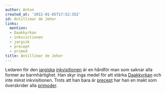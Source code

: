 ```yaml
---
author: Anton
created_at: '2011-01-05T17:52:35Z'
id: Antillimar de Jehor
links:
  mention:
  - Daakkyrkan
  - inkvisitionen
  - jargisk
  - precept
  - primod
title: Antillimar de Jehor
---
```


Ledaren för den [jargiska][] [inkvisitionen] är en hårdför man som saknar alla former av
barmhärtighet. Han skyr inga medel för att stärka [Daakkyrkan] och inte minst inkvisitionen. Trots
att han bara är [precept] har han en makt som överskrider alla [primoder].

  [jargiska]: jargisk
  [inkvisitionen]: inkvisitionen
  [Daakkyrkan]: Daakkyrkan
  [precept]: precept
  [primoder]: primod
